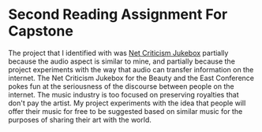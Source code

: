 # Second Reading Assignment For Capstone

The project that I identified with was [Net Criticism Jukebox](http://www.ljudmila.org/~vuk/nettime/jukebox.htm) partially because the audio aspect is similar to mine, and partially because the project experiments with the way that audio can transfer information on the internet.  The Net Criticism Jukebox for the Beauty and the East Conference pokes fun at the seriousness of the discourse between people on the internet.  The music industry is too focused on preserving royalties that don't pay the artist.  My project experiments with the idea that people will offer their music for free to be suggested based on similar music for the purposes of sharing their art with the world.
